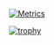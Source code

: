 
[![Metrics](./github-metrics.svg)](https://github.com/mMrBun)

[![trophy](https://github-profile-trophy.vercel.app/?username=willfindlay&column=3&margin-w=15&margin-h=15)](https://github.com/ryo-ma/github-profile-trophy)

  

